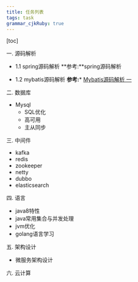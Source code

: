 ```yaml
---
title: 任务列表
tags: task
grammar_cjkRuby: true
---
```


[toc]

一. 源码解析

  *  1.1 spring源码解析
            **参考:**spring源码解析
  
  *  1.2 mybatis源码解析
           **参考:***
					   [Mybatis源码解析 一][1]
  
二. 数据库
	
  * Mysql    
     * SQL优化
     * 高可用
     * 主从同步

三. 中间件

* kafka
* redis
* zookeeper
* netty
* dubbo
* elasticsearch

四. 语言

* java8特性
* java常用集合与并发处理
* jvm优化
* golang语言学习

五. 架构设计

* 微服务架构设计

六. 云计算
  	 
	 


  [1]: http://blog.csdn.net/flashflight/article/details/43039281